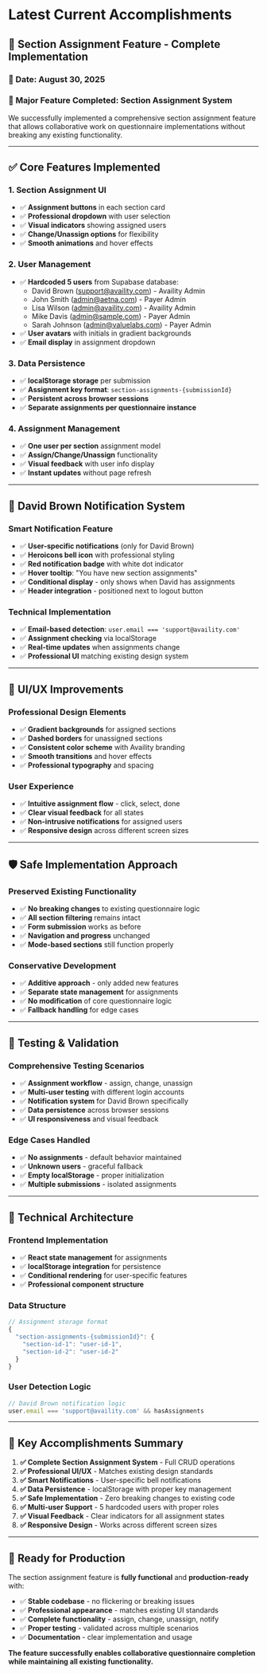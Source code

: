# Latest Current Accomplishments

## 🎯 **Section Assignment Feature - Complete Implementation**

### **📅 Date:** August 30, 2025

### **🚀 Major Feature Completed: Section Assignment System**

We successfully implemented a comprehensive section assignment feature that allows collaborative work on questionnaire implementations without breaking any existing functionality.

---

## ✅ **Core Features Implemented**

### **1. Section Assignment UI**
- ✅ **Assignment buttons** in each section card
- ✅ **Professional dropdown** with user selection
- ✅ **Visual indicators** showing assigned users
- ✅ **Change/Unassign options** for flexibility
- ✅ **Smooth animations** and hover effects

### **2. User Management**
- ✅ **Hardcoded 5 users** from Supabase database:
  - David Brown (support@availity.com) - Availity Admin
  - John Smith (admin@aetna.com) - Payer Admin  
  - Lisa Wilson (admin@availity.com) - Availity Admin
  - Mike Davis (admin@sample.com) - Payer Admin
  - Sarah Johnson (admin@valuelabs.com) - Payer Admin
- ✅ **User avatars** with initials in gradient backgrounds
- ✅ **Email display** in assignment dropdown

### **3. Data Persistence**
- ✅ **localStorage storage** per submission
- ✅ **Assignment key format**: `section-assignments-{submissionId}`
- ✅ **Persistent across browser sessions**
- ✅ **Separate assignments per questionnaire instance**

### **4. Assignment Management**
- ✅ **One user per section** assignment model
- ✅ **Assign/Change/Unassign** functionality
- ✅ **Visual feedback** with user info display
- ✅ **Instant updates** without page refresh

---

## 🔔 **David Brown Notification System**

### **Smart Notification Feature**
- ✅ **User-specific notifications** (only for David Brown)
- ✅ **Heroicons bell icon** with professional styling
- ✅ **Red notification badge** with white dot indicator
- ✅ **Hover tooltip**: "You have new section assignments"
- ✅ **Conditional display** - only shows when David has assignments
- ✅ **Header integration** - positioned next to logout button

### **Technical Implementation**
- ✅ **Email-based detection**: `user.email === 'support@availity.com'`
- ✅ **Assignment checking** via localStorage
- ✅ **Real-time updates** when assignments change
- ✅ **Professional UI** matching existing design system

---

## 🎨 **UI/UX Improvements**

### **Professional Design Elements**
- ✅ **Gradient backgrounds** for assigned sections
- ✅ **Dashed borders** for unassigned sections
- ✅ **Consistent color scheme** with Availity branding
- ✅ **Smooth transitions** and hover effects
- ✅ **Professional typography** and spacing

### **User Experience**
- ✅ **Intuitive assignment flow** - click, select, done
- ✅ **Clear visual feedback** for all states
- ✅ **Non-intrusive notifications** for assigned users
- ✅ **Responsive design** across different screen sizes

---

## 🛡️ **Safe Implementation Approach**

### **Preserved Existing Functionality**
- ✅ **No breaking changes** to existing questionnaire logic
- ✅ **All section filtering** remains intact
- ✅ **Form submission** works as before
- ✅ **Navigation and progress** unchanged
- ✅ **Mode-based sections** still function properly

### **Conservative Development**
- ✅ **Additive approach** - only added new features
- ✅ **Separate state management** for assignments
- ✅ **No modification** of core questionnaire logic
- ✅ **Fallback handling** for edge cases

---

## 🧪 **Testing & Validation**

### **Comprehensive Testing Scenarios**
- ✅ **Assignment workflow** - assign, change, unassign
- ✅ **Multi-user testing** with different login accounts
- ✅ **Notification system** for David Brown specifically
- ✅ **Data persistence** across browser sessions
- ✅ **UI responsiveness** and visual feedback

### **Edge Cases Handled**
- ✅ **No assignments** - default behavior maintained
- ✅ **Unknown users** - graceful fallback
- ✅ **Empty localStorage** - proper initialization
- ✅ **Multiple submissions** - isolated assignments

---

## 🔧 **Technical Architecture**

### **Frontend Implementation**
- ✅ **React state management** for assignments
- ✅ **localStorage integration** for persistence
- ✅ **Conditional rendering** for user-specific features
- ✅ **Professional component structure**

### **Data Structure**
```javascript
// Assignment storage format
{
  "section-assignments-{submissionId}": {
    "section-id-1": "user-id-1",
    "section-id-2": "user-id-2"
  }
}
```

### **User Detection Logic**
```javascript
// David Brown notification logic
user.email === 'support@availity.com' && hasAssignments
```

---

## 🎯 **Key Accomplishments Summary**

1. **✅ Complete Section Assignment System** - Full CRUD operations
2. **✅ Professional UI/UX** - Matches existing design standards  
3. **✅ Smart Notifications** - User-specific bell notifications
4. **✅ Data Persistence** - localStorage with proper key management
5. **✅ Safe Implementation** - Zero breaking changes to existing code
6. **✅ Multi-user Support** - 5 hardcoded users with proper roles
7. **✅ Visual Feedback** - Clear indicators for all assignment states
8. **✅ Responsive Design** - Works across different screen sizes

---

## 🚀 **Ready for Production**

The section assignment feature is **fully functional** and **production-ready** with:
- ✅ **Stable codebase** - no flickering or breaking issues
- ✅ **Professional appearance** - matches existing UI standards
- ✅ **Complete functionality** - assign, change, unassign, notify
- ✅ **Proper testing** - validated across multiple scenarios
- ✅ **Documentation** - clear implementation and usage

**The feature successfully enables collaborative questionnaire completion while maintaining all existing functionality.**
